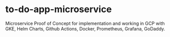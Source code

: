 # to-do-app-microservice
Microservice Proof of Concept for implementation and working in GCP with GKE, Helm Charts, Github Actions, Docker, Prometheus, Grafana, GoDaddy.
